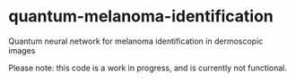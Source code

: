 # quantum-melanoma-identification
Quantum neural network for melanoma identification in dermoscopic images

Please note: this code is a work in progress, and is currently not functional.
